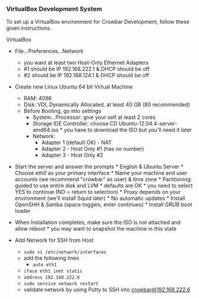 ### VirtualBox Development System ###

To set up a VirtualBox environment for Crowbar Development, follow these given instructions.


VirtualBox
* File...Preferences...Network
  * you want at least two Host-Only Ethernet Adapters
  * #1 should be IP 192.168.222.1 & DHCP should be off
  * #2 should be IP 192.168.124.1 & DHCP should be off
* Create new Linux Ubuntu 64 bit Virtual Machine
  * RAM: 4096
  * Disk: VDI, Dynamically Allocated, at least 40 GB (80 recommended)
  * Before Booting, go into settings
     * System...Processor: give your self at least 2 cores
     * Storage IDE Controller; choose CD Ubuntu-12.04.4-server-amd64.iso
                * you have to download the ISO but you'll need it later
     * Network:
         * Adapter 1 (default OK) - NAT
         * Adapter 2 - Host Only #1 (has no number)
         * Adapter 3 - Host Only #2
* Start the server and answer the prompts
                * English & Ubuntu Server
                * Choose eth0 as your primary interface
                * Name your machine and user accounts (we recommend "crowbar" as user) & time zone
        * Partitioning: guided to use entire disk and LVM
                  * defaults are OK
          * you need to select YES to continue (NO = return to selection)
        * Proxy depends on your environment (we'll install Squid later)
                * No automatic updates
                * Install OpenSHH & Samba (space toggles, enter continues)
                * Install GRUB boot loader
* When Installation completes, make sure the ISO is not attached and allow reboot
                * you may want to snapshot the machine in this state
 
* Add Network for SSH from Host
  * `sudo vi /etc/network/interfaces`
  * add the following lines
    * `auto eth1`
   * `iface eth1 inet static`
    * `address 192.168.222.6`
  * `sudo service network restart`
  * validate network by using Putty to SSH into crowbar@192.168.222.6
